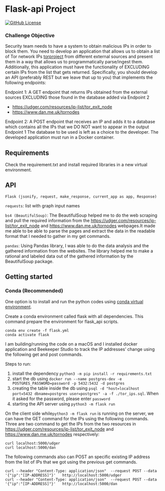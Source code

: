# Flask-api Project
[![GitHub License](https://img.shields.io/badge/License-MIT-blue.svg)](https://opensource.org/licenses/MIT)

### Challenge Objective
Security team needs to have a system to obtain malicious IPs in order to block them. You need to develop an application that allows us to obtain a list of Tor network IPs [torproject](https://www.torproject.org) from different external sources and present them in a way that allows us to programmatically parse/ingest them. Additionally, this application must have the functionality of EXCLUDING certain IPs from the list that gets returned.
Specifically, you should develop an API (preferably REST but we leave that up to you) that implements the following endpoints:

Endpoint 1: A GET endpoint that returns IPs obtained from the external sources EXCLUDING those found in the database added via Endpoint 2
* https://udger.com/resources/ip-list/tor_exit_node
* https://www.dan.me.uk/tornodes

Endpoint 2: A POST endpoint that receives an IP and adds it to a database which contains all the IPs that we DO NOT want to appear in the output Endpoint 1
The database to be used is left as a choice to the developer. The developed application must run in a Docker container.



## Requirements

Check the requirement.txt and install required libraries in a new virtual environment.

## API

`Flask (jsonify, request, make_response, current_app as app, Response)`

`requests`: list with graph input names

`bs4 (BeautifulSoup)`: The BeautifulSoup helped me to do the web scraping and pull the required information from  the https://udger.com/resources/ip-list/tor_exit_node and https://www.dan.me.uk/tornodes webpages.It made me able to be able to parse the pages and extract the data in the readable  format that I needed to gather in my get commands.

`pandas`: Using Pandas library, I was able to do the data analysis and the gathered information from the websites. The library helped me to make a rational and labeled data out of the gathered information by the BeautifulSoup package.


## Getting started
### Conda (Recommended)

One option is to install and run the python codes using [conda virtual environment](https://docs.conda.io/projects/continuumio-conda/en/latest/user-guide/install/macos.html).

Create a conda environment called flask with all dependencies. This command prepare the environment for flask_api scripts. 
```commandline
conda env create -f flask.yml
conda activate flask
```

I am building/running the code on a macOS and I installed docker application and Beekeeper Studio to track the IP addresses’ change using the following get and post commands.

Steps to run:
1. install the dependency `python3 -m pip install -r requirements.txt`
2. start the db using `docker run --name postgres-dev -e POSTGRES_PASSWORD=password -p 5432:5432 -d postgres`
3. creating the table inside the db using `psql -d "host=localhost port=5432 dbname=postgres user=postgres" -a -f ./tor_ips.sql`. When it asked for the password, please enter `password`
5. starting the API server using `python3 -m flask run`

On the client side while`python3 -m flask run` is running on the server, we can have the GET command for the IPs using the following commands. Three  are two command to get the IPs from the two resources in https://udger.com/resources/ip-list/tor_exit_node and https://www.dan.me.uk/tornodes respectively:

```commandline
curl localhost:5000/udger
curl localhost:5000/dan
```

The following commands also can POST an specific existing IP address from the  list of IPs that we got using the previous get commands.

```commandline
curl --header "Content-Type: application/json"  --request POST --data '{"ip":"[IP-ADDRESS]"}'   http://localhost:5000/udger
curl --header "Content-Type: application/json"  --request POST --data '{"ip":"[IP-ADDRESS]"}'   http://localhost:5000/dan
```


